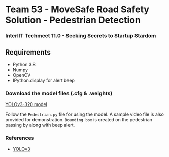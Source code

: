 # Team 53 - MoveSafe Road Safety Solution - Pedestrian Detection

### InterIIT Techmeet 11.0 - Seeking Secrets to Startup Stardom

## Requirements
* Python 3.8
* Numpy
* OpenCV
* IPython.display for alert beep

### Download the model files (.cfg & .weights)

[YOLOv3-320 model](https://pjreddie.com/darknet/yolo/)

Follow the `Pedestrian.py` file for using the model. A sample video file is also provided for demonstration. `Bounding box` is created on the pedestrian passing by along with beep alert.

### References
* [YOLOv3](https://pjreddie.com/darknet/yolo/)
